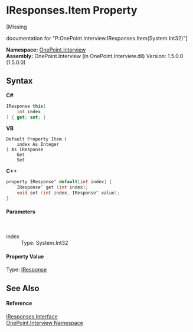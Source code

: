 # IResponses.Item Property 
 

\[Missing <summary> documentation for "P:OnePoint.Interview.IResponses.Item(System.Int32)"\]

**Namespace:**&nbsp;<a href="N_OnePoint_Interview">OnePoint.Interview</a><br />**Assembly:**&nbsp;OnePoint.Interview (in OnePoint.Interview.dll) Version: 1.5.0.0 (1.5.0.0)

## Syntax

**C#**<br />
``` C#
IResponse this[
	int index
] { get; set; }
```

**VB**<br />
``` VB
Default Property Item ( 
	index As Integer
) As IResponse
	Get
	Set
```

**C++**<br />
``` C++
property IResponse^ default[int index] {
	IResponse^ get (int index);
	void set (int index, IResponse^ value);
}
```


#### Parameters
&nbsp;<dl><dt>index</dt><dd>Type: System.Int32<br /></dd></dl>

#### Property Value
Type: <a href="T_OnePoint_Interview_IResponse">IResponse</a>

## See Also


#### Reference
<a href="T_OnePoint_Interview_IResponses">IResponses Interface</a><br /><a href="N_OnePoint_Interview">OnePoint.Interview Namespace</a><br />